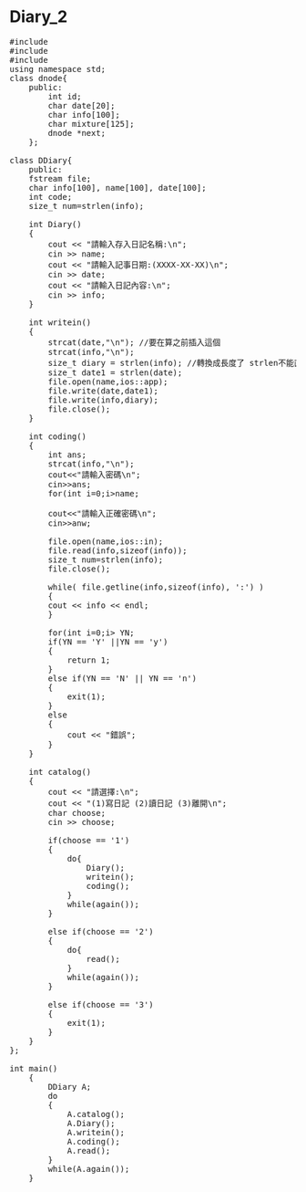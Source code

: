 # Diary_2

<pre>
#include<iostream>
#include<fstream>
#include<string.h>
using namespace std;
class dnode{
	public:
		int id;
		char date[20];
		char info[100];
		char mixture[125];
		dnode *next;
	};

class DDiary{
	public:
	fstream file;
	char info[100], name[100], date[100];
	int code;
	size_t num=strlen(info);

	int Diary()
	{
		cout << "請輸入存入日記名稱:\n";
		cin >> name;
		cout << "請輸入記事日期:(XXXX-XX-XX)\n";
		cin >> date;
		cout << "請輸入日記內容:\n";
		cin >> info;
	}
	
	int writein()
	{		
		strcat(date,"\n"); //要在算之前插入這個 
		strcat(info,"\n");
		size_t diary = strlen(info); //轉換成長度了 strlen不能直接用 
		size_t date1 = strlen(date);
		file.open(name,ios::app);
		file.write(date,date1);
		file.write(info,diary);
		file.close();
	}
	
	int coding()
	{
		int ans;
		strcat(info,"\n");
		cout<<"請輸入密碼\n";
		cin>>ans;	
		for(int i=0;i<num;i++)
		{
			info[i]=info[i]+ans;
		}
		cout << "完成\n";
	}
	
	int read()
	{
		fstream file;
		int anw;
	
		cout<<"請輸入檔案名稱\n";
		cin>>name;
	
		cout<<"請輸入正確密碼\n";
		cin>>anw;
		
		file.open(name,ios::in);
		file.read(info,sizeof(info));	
		size_t num=strlen(info);
		file.close();
		
		while( file.getline(info,sizeof(info), ':') )
		{
		cout << info << endl;
		}
		
		for(int i=0;i<num;i++)
		{
			info[i]=info[i]-anw;
		}

	
		exit(1);
	}
	
	int again()
	{
		cout << "請問是否繼續輸入日記?(輸入:Y/N):\n";
		char YN;
		cin >> YN;
		if(YN == 'Y' ||YN == 'y')
		{
			return 1;
		}
		else if(YN == 'N' || YN == 'n')
		{
			exit(1);
		}
		else
		{
			cout << "錯誤";
		}
	}
	
	int catalog()
	{
		cout << "請選擇:\n";
		cout << "(1)寫日記 (2)讀日記 (3)離開\n";
		char choose;
		cin >> choose;
		
		if(choose == '1')
		{
			do{
				Diary();
				writein();
				coding();
			}
			while(again());
		}
		
		else if(choose == '2')
		{
			do{
				read();
			}
			while(again());
		}
		
		else if(choose == '3')
		{
			exit(1);
		}
	}
};

int main()
	{
		DDiary A;
		do
		{
			A.catalog();
			A.Diary();
			A.writein();
			A.coding();
			A.read();
		}
		while(A.again());
	} 
</pre>
